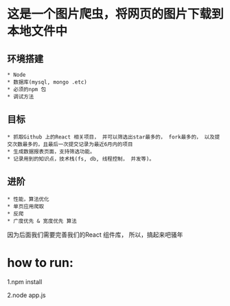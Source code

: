 # 这是一个图片爬虫，将网页的图片下载到本地文件中

## 环境搭建
	* Node
	* 数据库(mysql, mongo .etc)
	* 必须的npm 包
	* 调试方法

## 目标
	* 抓取Github 上的React 相关项目， 并可以筛选出star最多的， fork最多的， 以及提交次数最多的，且最后一次提交记录为最近6月内的项目
	* 生成数据报表页面，支持筛选功能。
	* 记录用到的知识点，技术栈(fs, db, 线程控制， 并发等)。

## 进阶
	* 性能，算法优化
	* 单页应用爬取
	* 反爬
	* 广度优先 & 宽度优先 算法
	
因为后面我们需要完善我们的React 组件库， 所以，搞起来吧骚年



# how to run:

1.npm install

2.node app.js
